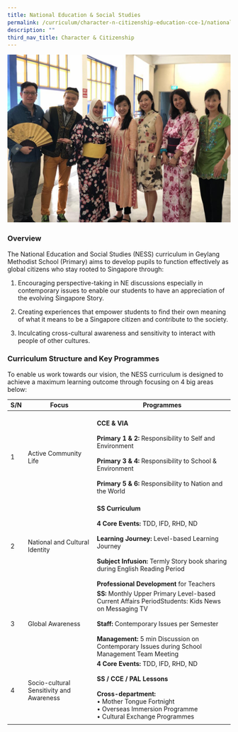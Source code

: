 ```yaml
---
title: National Education & Social Studies
permalink: /curriculum/character-n-citizenship-education-cce-1/national-education-n-social-studies/
description: ""
third_nav_title: Character & Citizenship
---
```

![](/images/NESS%2001.jpg)

### Overview

The National Education and Social Studies (NESS) curriculum in Geylang Methodist School (Primary) aims to develop pupils to function effectively as global citizens who stay rooted to Singapore through:

1) Encouraging perspective-taking in NE discussions especially in contemporary issues to enable our students to have an appreciation of the evolving Singapore Story.

2) Creating experiences that empower students to find their own meaning of what it means to be a Singapore citizen and contribute to the society.

3) Inculcating cross-cultural awareness and sensitivity to interact with people of other  cultures.

### Curriculum Structure and Key Programmes 

To enable us work towards our vision, the NESS curriculum is designed to achieve a maximum learning outcome through focusing on 4 big areas below:

| S/N | Focus | Programmes |
|---|---|---|
| 1 | Active Community Life | <br>**CCE & VIA** <br><br>**Primary 1 & 2:** Responsibility to Self and Environment <br><br>**Primary 3 & 4:** Responsibility to School & Environment <br><br>**Primary 5 & 6:** Responsibility to Nation and the World<br><br> |
|  2 | National and Cultural Identity | **SS Curriculum**<br><br>**4 Core Events:** TDD, IFD, RHD, ND  <br><br>**Learning Journey:** Level-based Learning Journey     <br><br>**Subject Infusion:** Termly Story book sharing during English Reading Period<br><br>**Professional Development** for Teachers |
|  3 | Global Awareness | **SS:** Monthly Upper Primary Level-based Current Affairs PeriodStudents: Kids News on Messaging TV <br><br>**Staff:** Contemporary Issues per Semester <br><br>**Management:** 5 min Discussion  on Contemporary Issues during School Management Team Meeting |
|  4 | Socio-cultural Sensitivity and Awareness | **4 Core Events:** TDD, IFD, RHD, ND<br><br>**SS / CCE / PAL Lessons**<br><br>**Cross-department:**<br>• Mother Tongue Fortnight<br>• Overseas Immersion Programme<br>• Cultural Exchange Programmes |
| | | 